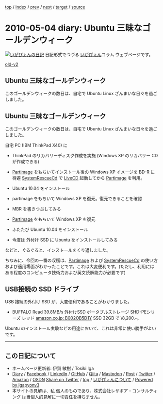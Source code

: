 [top](../index.html) 
 / [index](index.html) 
 / [prev](ig100503.html) 
 / [next](ig100505.html) 
 / [target](https://www.igapyon.jp/igapyon/diary/2010/ig100504.html) 
 / [source](https://github.com/igapyon/diary/blob/master/2010/ig100504.src.md) 

2010-05-04 diary: Ubuntu 三昧なゴールデンウィーク
=====================================================================================================
[![いがぴょんの日記](https://www.igapyon.jp/igapyon/diary/images/iga202308_64.jpg "いがぴょん")](https://www.igapyon.jp/igapyon/diary/memo/memoigapyon.html) 日記形式でつづる [いがぴょん](https://www.igapyon.jp/igapyon/diary/memo/memoigapyon.html)コラム ウェブページです。

[old-v2](ig100504-orig.html)

## Ubuntu 三昧なゴールデンウィーク

このゴールデンウィークの数日は、自宅で Ubuntu Linux ざんまいな日々を過ごしました。


## Ubuntu 三昧なゴールデンウィーク

このゴールデンウィークの数日は、自宅で Ubuntu Linux ざんまいな日々を過ごしました。

自宅 PC (IBM ThinkPad X40) に

* ThinkPad のリカバリーディスク作成を実施 (Windows XP のリカバリー CD が作成できる)
  
* [Partimage](http://www.partimage.org/) をもちいてインストール後の Windows XP イメージを BD-R に待避
  [SystemRescueCd](http://www.sysresccd.org/) で [LiveCD](https://www.igapyon.jp/igapyon/diary/keyword/livecd.html) 起動してから [Partimage](http://www.partimage.org/) を利用。
  
* Ubuntu 10.04 をインストール
  
* partimage をもちいて Windows XP を復元。復元できることを確認
  
* MBR を書きつぶしてみる
  
* [Partimage](http://www.partimage.org/) をもちいて Windows XP を復元
  
* ふたたび Ubuntu 10.04 をインストール
  
* 今度は 外付け SSD に Ubuntu をインストールしてみる

などと、ぐるぐると、インストールをくり返しました。

ちなみに、今回の一番の収穫は、[Partimage](http://www.partimage.org/) および [SystemRescueCd](http://www.sysresccd.org/) の使い方および適用場面がわかったことです。これは大変便利です。(ただし、利用にはある程度のコンピュータ技術力および英文読解能力が必要です)

## USB接続の SSD ドライブ

USB 接続の外付け SSD が、大変便利であることがわかりました。

* BUFFALO Read 39.8MB/s 外付けSSD ポータブルストレージ SHD-PEシリーズ レッド
  [amazon.co.jp: B002OB5D1Y](http://www.amazon.co.jp/exec/obidos/ASIN/B002OB5D1Y/igapyondiary-22)
  SSD 32GB で \8,200.-。

Ubuntu のインストール実験などの用途において、これは非常に使い勝手がよいです。


----------------------------------------------------------------------------------------------------

## この日記について

* ホームページ更新者: 伊賀 敏樹 / Tosiki Iga
* [Diary](https://www.igapyon.jp/igapyon/diary/) / [Facebook](https://www.facebook.com/igapyon) / [LinkedIn](https://www.linkedin.com/in/toshikiiga) / [GitHub](https://github.com/igapyon) / [Qiita](https://qiita.com/igapyon) / [Mastodon](https://social.vivaldi.net/@igapyon) / [Post](https://post.news/igapyon) / [Twitter](https://twitter.com/ToshikiIga) / [Amazon](https://www.amazon.co.jp/%E4%BC%8A%E8%B3%80-%E6%95%8F%E6%A8%B9/e/B004LTQWCQ) / [OSDN](https://ja.osdn.net/users/iga/)
[Share on Twitter](https://twitter.com/intent/tweet?hashtags=igapyon%2Cdiary%2C%E3%81%84%E3%81%8C%E3%81%B4%E3%82%87%E3%82%93&text=Ubuntu+%E4%B8%89%E6%98%A7%E3%81%AA%E3%82%B4%E3%83%BC%E3%83%AB%E3%83%87%E3%83%B3%E3%82%A6%E3%82%A3%E3%83%BC%E3%82%AF&url=https%3A%2F%2Fwww.igapyon.jp%2Figapyon%2Fdiary%2F2010%2Fig100504.html) / [top](../index.html) / [いがぴょんについて](https://www.igapyon.jp/igapyon/diary/memo/memoigapyon.html) / [Powered by Igapyonv3](https://github.com/igapyon/igapyonv3)
* 本サイトの見解は、私 個人のものであり、株式会社レザボア・コンサルティング は当個人的見解に一切責任を持ちません。 
